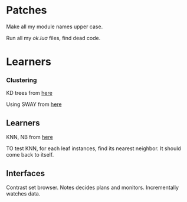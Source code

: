 # Patches

Make all my module names upper case.

Run all my *ok.lua* files, find dead code.

# Learners

### Clustering

KD trees from [here](http://scipy-cookbook.readthedocs.io/items/KDTree_example.html)

Using SWAY from [here](https://github.com/txt/ase16/blob/master/src/ase.py#L1100,L1135)

## Learners

KNN, NB from [here](https://github.com/txt/ase16/blob/master/src/ase.py#L917,L955)

TO test KNN, for each leaf instances, find its nearest neighbor. It should come back to itself.

## Interfaces

Contrast set browser. Notes decides plans and monitors. Incrementally watches data.

